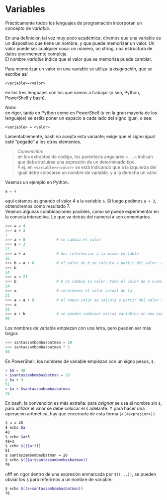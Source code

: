 # Variables
Prácticamente todos los lenguajes de programación incorporan un concepto de _variable_.

En una definición tal vez muy poco académica, diremos que una variable es un dispositivo que tiene un nombre, y que puede memorizar un valor. Un valor puede ser cualquier cosa: un número, un string, una estructura de datos enormemente compleja.  
El nombre _variable_ indica que el valor que se memoriza puede cambiar.

Para memorizar un valor en una variable se utiliza la _asignación_, que se escribe así
```
<variable>=<valor>
```
en los tres lenguajes con los que vamos a trabajar (o sea, Python, PowerShell y bash).  

_Nota_:  
en rigor, tanto en Python como en PowerShell (y en la gran mayoría de los lenguajes) se estila poner un espacio a cada lado del signo igual, o sea:
```
<variable> = <valor>
```
Lamentablemente, bash no acepta esta variante; exige que el signo igual esté "pegado" a los otros elementos.

> _Convención_:   
> en los extractos de código, los paréntesis angulares `<...>` indican que debe incluirse una expresión de un determinado tipo.  
P.ej. en `<variable>=<valor>` se está indicando que a la izquierda del igual debe colocarse un nombre de variable, y a la derecha un valor.

Veamos un ejemplo en Python.
``` python
a = 4
```
aquí estamos asignando el valor 4 a la variable `a`. Si luego pedimos `a + 3`, obtendremos como resultado 7.  
Veamos algunas combinaciones posibles, como se puede experimentar en la consola interactiva. Lo que va detrás del numeral `#` son comentarios.
``` python
>>> a = 4
>>> a + 3
7
>>> a = 8              # se cambia el valor
>>> a + 3
11
>>> a + a              # dos referencias a la misma variable
16
>>> b = a + 6          # el valor de b se calcula a partir del valor _actual_ de a
>>> b 
14
>>> a = 21
>>> b                  # b no cambia su valor, tomó el valor de a cuando se asignó
14
>>> a                  # recordemos el valor actual de 1a
21 
>>> a = a + 9          # el nuevo valor se calcula a partir del valor actual
>>> a
30
>>> a + b              # se pueden combinar varias variables en una expresión
46
```

Los nombres de variable empiezan con una letra, pero pueden ser más largos
``` python 
>>> santaszambombasbatman = 28
>>> santaszambombasbatman * 2
56
```

En PowerShell, los nombres de variable empiezan con un signo pesos, `$`. 
``` powershell
> $a = 48
> $santaszambombasbatman = 28
> $a + 3
51
> $a + $santaszambombasbatman
76
```

En bash, la convención es más extraña: para _asignar_ se usa el nombre sin `$`, para _utilizar_ el valor se debe colocar el `$` adelante.
Y para hacer una operación aritmética, hay que encerrarla de esta forma `$((<expresion>))`.
``` bash
$ a = 48
$ echo $a
48
$ echo $a+3
48+3
$ echo $(($a+3))
51
$ santaszambombasbatman = 28
$ echo $(($a+$santaszambombasbatman))
76
```
ufff en rigor dentro de una expresión enmarcada por `$((...))`, se pueden obviar los `$` para referirnos a un nombre de variable.
``` bash
$ echo $((a+santaszambombasbatman))
76
```



